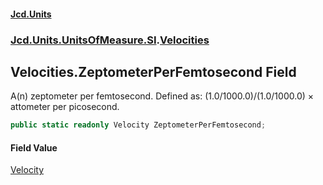 #### [Jcd.Units](index.md 'index')
### [Jcd.Units.UnitsOfMeasure.SI](Jcd.Units.UnitsOfMeasure.SI.md 'Jcd.Units.UnitsOfMeasure.SI').[Velocities](Velocities.md 'Jcd.Units.UnitsOfMeasure.SI.Velocities')

## Velocities.ZeptometerPerFemtosecond Field

A(n) zeptometer per femtosecond. Defined as: (1.0/1000.0)/(1.0/1000.0) × attometer per picosecond.

```csharp
public static readonly Velocity ZeptometerPerFemtosecond;
```

#### Field Value
[Velocity](Velocity.md 'Jcd.Units.UnitTypes.Velocity')